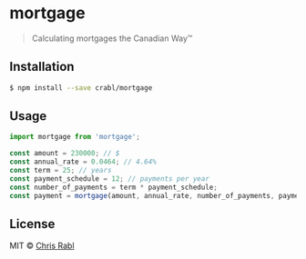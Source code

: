# mortgage
> Calculating mortgages the Canadian Way™

## Installation

```sh
$ npm install --save crabl/mortgage
```

## Usage

```js
import mortgage from 'mortgage';

const amount = 230000; // $
const annual_rate = 0.0464; // 4.64%
const term = 25; // years
const payment_schedule = 12; // payments per year
const number_of_payments = term * payment_schedule;
const payment = mortgage(amount, annual_rate, number_of_payments, payment_schedule);
```
## License

MIT © [Chris Rabl]()
